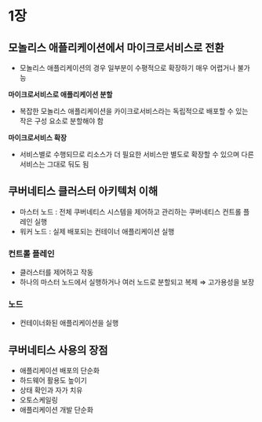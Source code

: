 # 1장

## 모놀리스 애플리케이션에서 마이크로서비스로 전환

- 모놀리스 애플리케이션의 경우 일부분이 수평적으로 확장하기 매우 어렵거나 불가능

**마이크로서비스로 애플리케이션 분할**

- 복잡한 모놀리스 애플리케이션을 카이크로서비스라는 독립적으로 배포할 수 있는 작은 구성 요소로 분할해야 함

**마이크로서비스 확장**

- 서비스별로 수행되므로 리소스가 더 필요한 서비스만 별도로 확장할 수 있으며 다른 서비스는 그대로 둬도 됨

## 쿠버네티스 클러스터 아키텍처 이해

- 마스터 노드 : 전체 쿠버네티스 시스템을 제어하고 관리하는 쿠버네티스 컨트롤 플레인 실행
- 워커 노드 : 실제 배포되는 컨테이너 애플리케이션 실행

### 컨트롤 플레인

- 클러스터를 제어하고 작동
- 하나의 마스터 노드에서 실행하거나 여러 노드로 분할되고 복제 ⇒ 고가용성을 보장

### 노드

- 컨테이너화된 애플리케이션을 실행

## 쿠버네티스 사용의 장점

- 애플리케이션 배포의 단순화
- 하드웨어 활용도 높이기
- 상태 확인과 자가 치유
- 오토스케일링
- 애플리케이션 개발 단순화